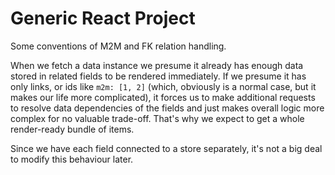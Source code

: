# Generic React Project

Some conventions of M2M and FK relation handling.

When we fetch a data instance we presume it already has enough data stored in related fields to be rendered immediately.
If we presume it has only links, or ids like `m2m: [1, 2]` (which, obviously is a normal case, but it makes our life more complicated),
it forces us to make additional requests to resolve data dependencies of the fields and just makes overall logic more complex
for no valuable trade-off.
That's why we expect to get a whole render-ready bundle of items.

Since we have each field connected to a store separately, it's not a big deal to modify this behaviour later.

